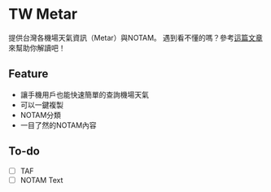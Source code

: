 # TW Metar
提供台灣各機場天氣資訊（Metar）與NOTAM。
遇到看不懂的嗎？參考[這篇文章](https://blog.yzchen.tw/posts/metar/)來幫助你解讀吧！
## Feature
* 讓手機用戶也能快速簡單的查詢機場天氣
* 可以一鍵複製
* NOTAM分類
* 一目了然的NOTAM內容

## To-do
 - [ ] TAF
 - [ ] NOTAM Text